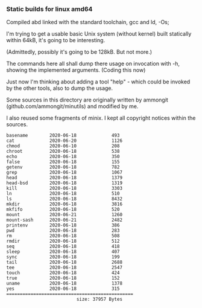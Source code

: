 ### Static builds for linux amd64

Compiled abd linked with the standard toolchain, gcc and ld,  -Os;

I'm trying to get a usable basic Unix system (without kernel) built statically within 64kB,
it's going to be interesting.

(Admittedly, possibly it's going to be 128kB. But not more.)

The commands here all shall dump there usage on invocation with -h, showing the implemented arguments.
(Coding this now)

Just now I'm thinking about adding a tool "help" - which could be invoked by the other tools,
also to dump the usage. 

Some sources in this directory are originally written by ammongit (github.com/ammongit/minutils) 
and modified by me.

I also reused some fragments of minix.
I kept all copyright notices within the sources.


```
basename        2020-06-18             493
cat             2020-06-20             1126
chmod           2020-06-10             208
chroot          2020-06-18             538
echo            2020-06-18             350
false           2020-06-18             155
getenv          2020-06-18             782
grep            2020-06-18             1067
head            2020-06-18             1379
head-bsd        2020-06-18             1319
kill            2020-06-18             3303
ln              2020-06-18             510
ls              2020-06-18             8432
mkdir           2020-06-18             3816
mkfifo          2020-06-18             520
mount           2020-06-21             1260
mount-sash      2020-06-21             2482
printenv        2020-06-18             386
pwd             2020-06-18             283
rm              2020-06-18             508
rmdir           2020-06-18             512
seq             2020-06-18             418
sleep           2020-06-18             407
sync            2020-06-18             199
tail            2020-06-18             2688
tee             2020-06-18             2547
touch           2020-06-18             424
true            2020-06-18             152
uname           2020-06-18             1378
yes             2020-06-18             315
===============================================
                          size: 37957 Bytes
```

